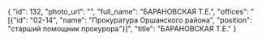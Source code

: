 {
    "id": 132,
    "photo_url": "",
    "full_name": "БАРАНОВСКАЯ Т.Е.",
    "offices": "[{\"id\": \"02-14\", \"name\": \"Прокуратура Оршанского района\", \"position\": \"старший помощник прокурора\"}]",
    "title": "БАРАНОВСКАЯ Т.Е."
}